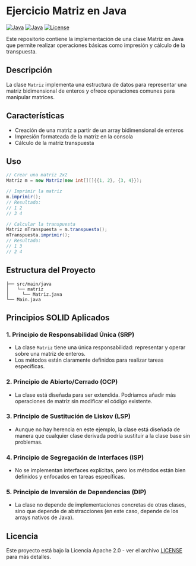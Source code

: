 # Ejercicio Matriz en Java

[![Java](https://img.shields.io/badge/Github-Repo-purple.svg)](https://github.com/jyustrod/Prueba-SOLID-Matriz.git)
[![Java](https://img.shields.io/badge/Java-11%2B-blue.svg)](https://www.oracle.com/java/)
[![License](https://img.shields.io/badge/Apache-2.0-red.svg)](LICENSE)

Este repositorio contiene la implementación de una clase Matriz en Java que permite realizar operaciones básicas como impresión y cálculo de la transpuesta.

## Descripción

La clase `Matriz` implementa una estructura de datos para representar una matriz bidimensional de enteros y ofrece operaciones comunes para manipular matrices.

## Características

- Creación de una matriz a partir de un array bidimensional de enteros
- Impresión formateada de la matriz en la consola
- Cálculo de la matriz transpuesta

## Uso

```java
// Crear una matriz 2x2
Matriz m = new Matriz(new int[][]{{1, 2}, {3, 4}});

// Imprimir la matriz
m.imprimir();
// Resultado:
// 1 2
// 3 4

// Calcular la transpuesta
Matriz mTranspuesta = m.transpuesta();
mTranspuesta.imprimir();
// Resultado:
// 1 3
// 2 4
```

## Estructura del Proyecto

```
├── src/main/java
│   └── matriz
│     └── Matriz.java 
└── Main.java 
```

## Principios SOLID Aplicados

### 1. Principio de Responsabilidad Única (SRP)
- La clase `Matriz` tiene una única responsabilidad: representar y operar sobre una matriz de enteros.
- Los métodos están claramente definidos para realizar tareas específicas.

### 2. Principio de Abierto/Cerrado (OCP)
- La clase está diseñada para ser extendida. Podríamos añadir más operaciones de matriz sin modificar el código existente.

### 3. Principio de Sustitución de Liskov (LSP)
- Aunque no hay herencia en este ejemplo, la clase está diseñada de manera que cualquier clase derivada podría sustituir a la clase base sin problemas.

### 4. Principio de Segregación de Interfaces (ISP)
- No se implementan interfaces explícitas, pero los métodos están bien definidos y enfocados en tareas específicas.

### 5. Principio de Inversión de Dependencias (DIP)
- La clase no depende de implementaciones concretas de otras clases, sino que depende de abstracciones (en este caso, depende de los arrays nativos de Java).

## Licencia

Este proyecto está bajo la Licencia Apache 2.0 - ver el archivo [LICENSE](LICENSE) para más detalles.
